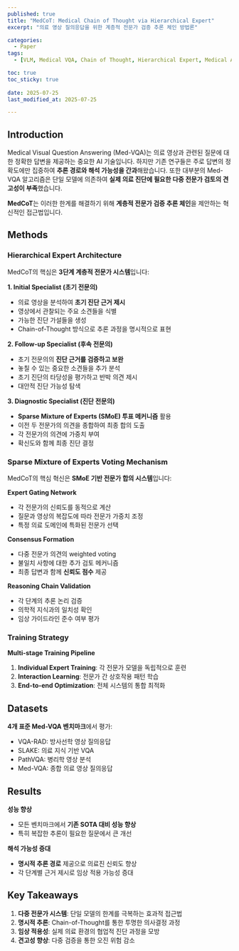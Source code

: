 ```yaml
---
published: true
title: "MedCoT: Medical Chain of Thought via Hierarchical Expert"
excerpt: "의료 영상 질의응답을 위한 계층적 전문가 검증 추론 체인 방법론"

categories:
  - Paper
tags:
  - [VLM, Medical VQA, Chain of Thought, Hierarchical Expert, Medical AI]

toc: true
toc_sticky: true
 
date: 2025-07-25
last_modified_at: 2025-07-25

---
```


## Introduction

Medical Visual Question Answering (Med-VQA)는 의료 영상과 관련된 질문에 대한 정확한 답변을 제공하는 중요한 AI 기술입니다. 하지만 기존 연구들은 주로 답변의 정확도에만 집중하여 **추론 경로와 해석 가능성을 간과**해왔습니다. 또한 대부분의 Med-VQA 알고리즘은 단일 모델에 의존하여 **실제 의료 진단에 필요한 다중 전문가 검토의 견고성이 부족**했습니다.

**MedCoT**는 이러한 한계를 해결하기 위해 **계층적 전문가 검증 추론 체인**을 제안하는 혁신적인 접근법입니다.


## Methods

### Hierarchical Expert Architecture

MedCoT의 핵심은 **3단계 계층적 전문가 시스템**입니다:

**1. Initial Specialist (초기 전문의)**
- 의료 영상을 분석하여 **초기 진단 근거 제시**
- 영상에서 관찰되는 주요 소견들을 식별
- 가능한 진단 가설들을 생성
- Chain-of-Thought 방식으로 추론 과정을 명시적으로 표현

**2. Follow-up Specialist (후속 전문의)**  
- 초기 전문의의 **진단 근거를 검증하고 보완**
- 놓칠 수 있는 중요한 소견들을 추가 분석
- 초기 진단의 타당성을 평가하고 반박 의견 제시
- 대안적 진단 가능성 탐색

**3. Diagnostic Specialist (진단 전문의)**
- **Sparse Mixture of Experts (SMoE) 투표 메커니즘** 활용
- 이전 두 전문가의 의견을 종합하여 최종 합의 도출
- 각 전문가의 의견에 가중치 부여
- 확신도와 함께 최종 진단 결정

### Sparse Mixture of Experts Voting Mechanism

MedCoT의 핵심 혁신은 **SMoE 기반 전문가 합의 시스템**입니다:

**Expert Gating Network**
- 각 전문가의 신뢰도를 동적으로 계산
- 질문과 영상의 복잡도에 따라 전문가 가중치 조정
- 특정 의료 도메인에 특화된 전문가 선택

**Consensus Formation**
- 다중 전문가 의견의 weighted voting
- 불일치 사항에 대한 추가 검토 메커니즘
- 최종 답변과 함께 **신뢰도 점수** 제공

**Reasoning Chain Validation**
- 각 단계의 추론 논리 검증
- 의학적 지식과의 일치성 확인
- 임상 가이드라인 준수 여부 평가

### Training Strategy

**Multi-stage Training Pipeline**
1. **Individual Expert Training**: 각 전문가 모델을 독립적으로 훈련
2. **Interaction Learning**: 전문가 간 상호작용 패턴 학습
3. **End-to-end Optimization**: 전체 시스템의 통합 최적화

## Datasets

**4개 표준 Med-VQA 벤치마크**에서 평가:
- VQA-RAD: 방사선학 영상 질의응답
- SLAKE: 의료 지식 기반 VQA
- PathVQA: 병리학 영상 분석
- Med-VQA: 종합 의료 영상 질의응답

## Results

**성능 향상**
- 모든 벤치마크에서 **기존 SOTA 대비 성능 향상**
- 특히 복잡한 추론이 필요한 질문에서 큰 개선

**해석 가능성 증대**
- **명시적 추론 경로** 제공으로 의료진 신뢰도 향상
- 각 단계별 근거 제시로 임상 적용 가능성 증대

## Key Takeaways

1. **다중 전문가 시스템**: 단일 모델의 한계를 극복하는 효과적 접근법
2. **명시적 추론**: Chain-of-Thought를 통한 투명한 의사결정 과정
3. **임상 적용성**: 실제 의료 환경의 협업적 진단 과정을 모방
4. **견고성 향상**: 다중 검증을 통한 오진 위험 감소